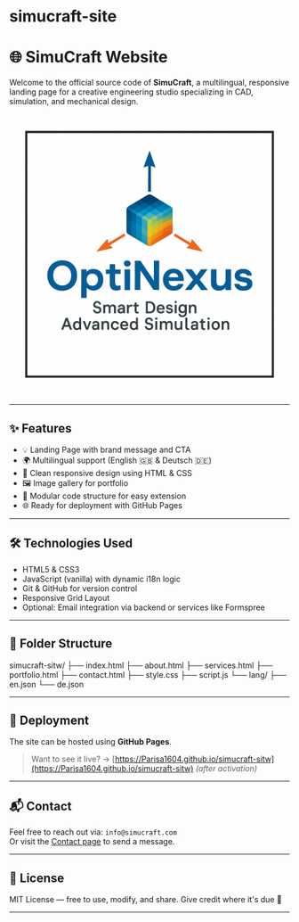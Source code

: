 # simucraft-site
# 🌐 SimuCraft Website

Welcome to the official source code of **SimuCraft**, a multilingual, responsive landing page for a creative engineering studio specializing in CAD, simulation, and mechanical design.

![Preview](preview.png)

---

## ✨ Features

- 💡 Landing Page with brand message and CTA
- 🌍 Multilingual support (English 🇬🇧 & Deutsch 🇩🇪)
- 🎨 Clean responsive design using HTML & CSS
- 🖼️ Image gallery for portfolio
- 📁 Modular code structure for easy extension
- 🌐 Ready for deployment with GitHub Pages

---

## 🛠️ Technologies Used

- HTML5 & CSS3
- JavaScript (vanilla) with dynamic i18n logic
- Git & GitHub for version control
- Responsive Grid Layout
- Optional: Email integration via backend or services like Formspree

---

## 📂 Folder Structure

simucraft-sitw/ 
├── index.html 
├── about.html 
├── services.html 
├── portfolio.html 
├── contact.html 
├── style.css 
├── script.js 
└── lang/ 
  ├── en.json 
  └── de.json

---

## 🚀 Deployment

The site can be hosted using **GitHub Pages**.

> Want to see it live? → [https://Parisa1604.github.io/simucraft-sitw](https://Parisa1604.github.io/simucraft-sitw) *(after activation)*

---

## 📬 Contact

Feel free to reach out via: `info@simucraft.com`  
Or visit the [Contact page](contact.html) to send a message.

---

## 📝 License

MIT License — free to use, modify, and share. Give credit where it's due 💫

---
